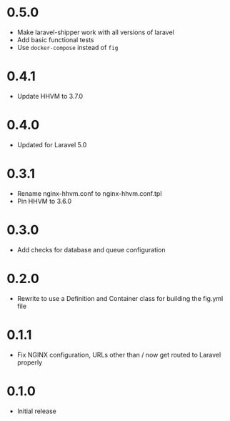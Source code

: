 # 0.5.0

* Make laravel-shipper work with all versions of laravel
* Add basic functional tests
* Use `docker-compose` instead of `fig`

# 0.4.1

* Update HHVM to 3.7.0

# 0.4.0

* Updated for Laravel 5.0

# 0.3.1

* Rename nginx-hhvm.conf to nginx-hhvm.conf.tpl
* Pin HHVM to 3.6.0

# 0.3.0

* Add checks for database and queue configuration

# 0.2.0

* Rewrite to use a Definition and Container class for building the fig.yml file

# 0.1.1

* Fix NGINX configuration, URLs other than / now get routed to Laravel properly

# 0.1.0

* Initial release
